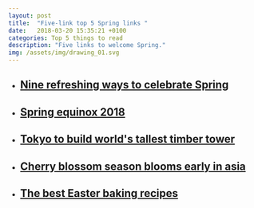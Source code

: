 ```yaml
---
layout: post
title:  "Five-link top 5 Spring links "
date:   2018-03-20 15:35:21 +0100
categories: Top 5 things to read
description: "Five links to welcome Spring."
img: /assets/img/drawing_01.svg
---
```



<ul>
    <li>
        <a href="http://www.bbc.co.uk/programmes/articles/39h5ByM6tSdxYlCtDL8c4nL/nine-refreshing-ways-to-celebrate-spring" target="_blank"><h2>Nine refreshing ways to celebrate Spring</h2>
        </a>
    </li>
    <li>
        <a href="https://www.independent.co.uk/news/science/spring-equinox-2018-meaning-definition-date-first-day-march-vernal-northern-hemisphere-a8263191.html" target="_blank"><h2>Spring equinox 2018</h2>
        </a>
    </li>
    <li>
        <a href="https://edition.cnn.com/style/article/wooden-skyscrapers-timber-trend-catching-fire-duplicate-2/" target="_blank"><h2>Tokyo to build world's tallest timber tower</h2>
        </a>
    </li>
    <li>
        <a href="https://flipboard.com/@flipboarduk/the-daily-edition-(uk)-v58t1ctsz/cherry-blossom-season-blooms-early-in-asia%3A-pictures/a-OiV3q7m7SkesbC_rHrs9tg%3Aa%3A26228122-2fe824285d%2Fflipboard.com" target="_blank"><h2>Cherry blossom season blooms early in asia</h2>
        </a>
    </li>
    <li>
        <a href="https://www.bbcgoodfood.com/howto/guide/our-best-ever-easter-baking-recipes" target="_blank"><h2>
The best Easter baking recipes</h2>
        </a>
    </li>
</ul>
